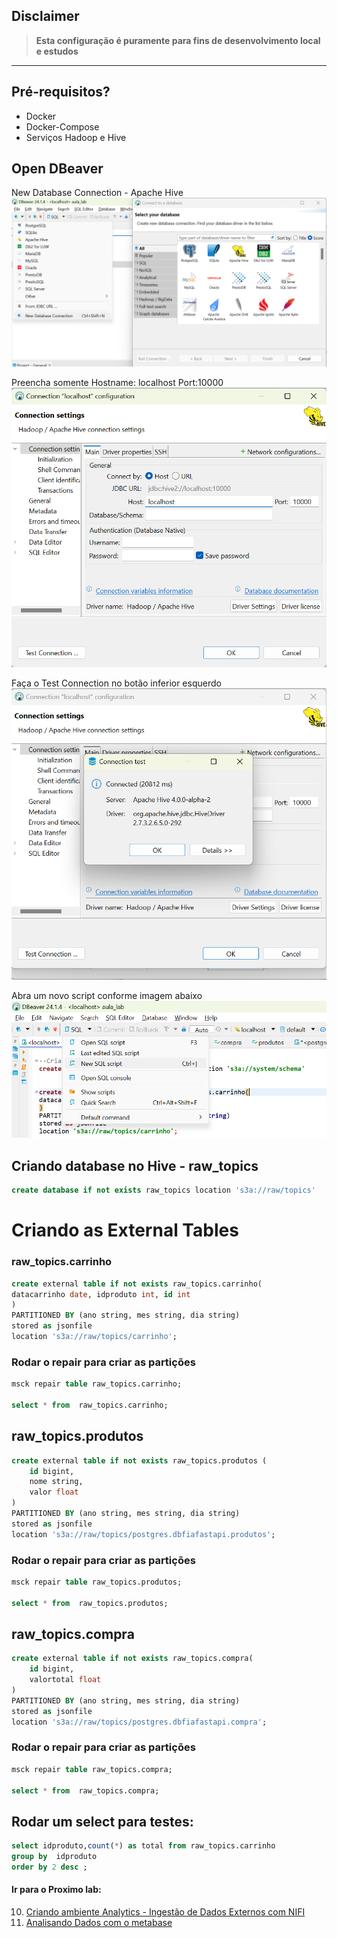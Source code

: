 ## Disclaimer
> **Esta configuração é puramente para fins de desenvolvimento local e estudos**
> 

---

## Pré-requisitos?
* Docker
* Docker-Compose
* Serviços Hadoop e Hive 

## Open DBeaver
New Database Connection - Apache Hive
![Lab](../content/dbeaver_hive_1.png)

Preencha somente
Hostname: localhost
Port:10000
![Lab](../content/dbeaver_hive_2.png)

Faça o Test Connection no botão inferior esquerdo 
![Lab](../content/dbeaver_hive_3.png)

Abra um novo script conforme imagem abaixo
![Lab](../content/dbeaver_hive_4.png)



## Criando database no Hive - raw_topics

```sql
create database if not exists raw_topics location 's3a://raw/topics'
``` 

# Criando as External Tables

### raw_topics.carrinho

```sql
create external table if not exists raw_topics.carrinho(
datacarrinho date, idproduto int, id int
)
PARTITIONED BY (ano string, mes string, dia string)
stored as jsonfile
location 's3a://raw/topics/carrinho';
```
### Rodar o repair para criar as partições
```sql
msck repair table raw_topics.carrinho;

select * from  raw_topics.carrinho;

```



## raw_topics.produtos

```sql
create external table if not exists raw_topics.produtos (
	id bigint,
	nome string,
	valor float
)
PARTITIONED BY (ano string, mes string, dia string)
stored as jsonfile
location 's3a://raw/topics/postgres.dbfiafastapi.produtos';
```
### Rodar o repair para criar as partições
```sql
msck repair table raw_topics.produtos;

select * from  raw_topics.produtos;

```


## raw_topics.compra

```sql
create external table if not exists raw_topics.compra(
	id bigint,
	valortotal float
)
PARTITIONED BY (ano string, mes string, dia string)
stored as jsonfile
location 's3a://raw/topics/postgres.dbfiafastapi.compra';
```
### Rodar o repair para criar as partições
```sql
msck repair table raw_topics.compra;

select * from  raw_topics.compra;

```

## Rodar um select para testes:
```sql
select idproduto,count(*) as total from raw_topics.carrinho
group by  idproduto
order by 2 desc ;
```





#### Ir para o Proximo lab:

10. [Criando ambiente Analytics - Ingestão de Dados Externos com NIFI](../nifi/README.md)
11. [Analisando Dados com o metabase](../metabase/README.md)

